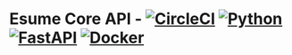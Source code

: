 # **Esume Core API** - [![CircleCI](https://circleci.com/gh/LuxQuad/esume-core-api/tree/master.svg?style=svg&circle-token=36c9a40ddbf32c1d59030908ef15af6f6c1a05d5)](https://circleci.com/gh/LuxQuad/esume-core-api/tree/master) [![Python](https://img.shields.io/badge/python-3.7.4-brightgreen.svg)]() [![FastAPI](https://img.shields.io/badge/FastAPI-0.1.4-brightgreen.svg)]() [![Docker](https://img.shields.io/badge/docker_engine-20.1.2-brightgreen.svg)]() 
